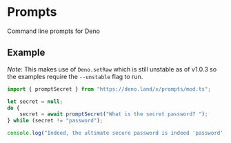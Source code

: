# Prompts

Command line prompts for Deno

## Example

*Note*: This makes use of `Deno.setRaw` which is still unstable as of v1.0.3 so
the examples require the `--unstable` flag to run.

```typescript
import { promptSecret } from "https://deno.land/x/prompts/mod.ts";

let secret = null;
do {
	secret = await promptSecret("What is the secret password? ");
} while (secret != "password");

console.log("Indeed, the ultimate secure password is indeed 'password', welcome to Deno Land!");
```
